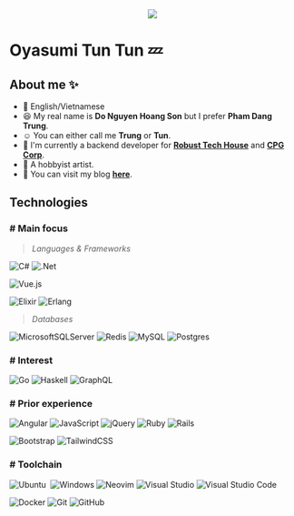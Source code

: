 <div align="center">
<img max-width="800" src="https://lh3.googleusercontent.com/pw/AM-JKLU9nnjZi7meB8kpHu1um0Cdn8pfFgNJnB_V_5v_A9jVivVXEC_iFhLEMDumCiS_anYQ8H_RwQjyF_EzexCI4EljKOr59Dc4KSshm_bfYtiklmSqkvIrIJT965l_7vc3-huBtcByob6aRTAkpkUMh7U8=w1078-h502-no?authuser=0"/>
</div>

# Oyasumi Tun Tun 💤

## About me ✨
- 💬 English/Vietnamese
- 😆 My real name is **Do Nguyen Hoang Son** but I prefer **Pham Dang Trung**.
- ☺️  You can either call me **Trung** or **Tun**.
- 🏢 I'm currently a backend developer for **[Robust Tech House](https://robusttechhouse.com/)** and **[CPG Corp](https://www.cpgcorp.com.sg/)**.
- 🎨 A hobbyist artist.
- 📓 You can visit my blog **[here](https://www.phamdangtrung.com/)**.

## Technologies
### **# Main focus**

> *Languages & Frameworks*

![C#](https://img.shields.io/badge/c%23-%23239120.svg?style=for-the-badge&logo=c-sharp&logoColor=white)&nbsp;![.Net](https://img.shields.io/badge/.NET-5C2D91?style=for-the-badge&logo=.net&logoColor=white)

![Vue.js](https://img.shields.io/badge/vuejs-%2335495e.svg?style=for-the-badge&logo=vuedotjs&logoColor=%234FC08D)&nbsp;

![Elixir](https://img.shields.io/badge/elixir-%234B275F.svg?style=for-the-badge&logo=elixir&logoColor=white)&nbsp;![Erlang](https://img.shields.io/badge/Erlang-white.svg?style=for-the-badge&logo=erlang&logoColor=a90533)&nbsp;

> *Databases*

![MicrosoftSQLServer](https://img.shields.io/badge/Microsoft%20SQL%20Sever-CC2927?style=for-the-badge&logo=microsoft%20sql%20server&logoColor=white)&nbsp;![Redis](https://img.shields.io/badge/redis-%23DD0031.svg?style=for-the-badge&logo=redis&logoColor=white)&nbsp;![MySQL](https://img.shields.io/badge/mysql-%2300f.svg?style=for-the-badge&logo=mysql&logoColor=white)&nbsp;![Postgres](https://img.shields.io/badge/postgres-%23316192.svg?style=for-the-badge&logo=postgresql&logoColor=white)


### **# Interest**

![Go](https://img.shields.io/badge/go-%2300ADD8.svg?style=for-the-badge&logo=go&logoColor=white)&nbsp;![Haskell](https://img.shields.io/badge/Haskell-5e5086?style=for-the-badge&logo=haskell&logoColor=white)&nbsp;![GraphQL](https://img.shields.io/badge/-GraphQL-E10098?style=for-the-badge&logo=graphql&logoColor=white)


### **# Prior experience**

![Angular](https://img.shields.io/badge/angular-%23DD0031.svg?style=for-the-badge&logo=angular&logoColor=white)&nbsp;![JavaScript](https://img.shields.io/badge/javascript-%23323330.svg?style=for-the-badge&logo=javascript&logoColor=%23F7DF1E)&nbsp;![jQuery](https://img.shields.io/badge/jquery-%230769AD.svg?style=for-the-badge&logo=jquery&logoColor=white)&nbsp;![Ruby](https://img.shields.io/badge/ruby-%23CC342D.svg?style=for-the-badge&logo=ruby&logoColor=white)&nbsp;![Rails](https://img.shields.io/badge/rails-%23CC0000.svg?style=for-the-badge&logo=ruby-on-rails&logoColor=white)

![Bootstrap](https://img.shields.io/badge/bootstrap-%23563D7C.svg?style=for-the-badge&logo=bootstrap&logoColor=white)&nbsp;![TailwindCSS](https://img.shields.io/badge/tailwindcss-%2338B2AC.svg?style=for-the-badge&logo=tailwind-css&logoColor=white)


### **# Toolchain**

![Ubuntu](https://img.shields.io/badge/Ubuntu-E95420?style=for-the-badge&logo=ubuntu&logoColor=white)&nbsp; ![Windows](https://img.shields.io/badge/Windows-0078D6?style=for-the-badge&logo=windows&logoColor=white)&nbsp;![Neovim](https://img.shields.io/badge/NeoVim-%2357A143.svg?&style=for-the-badge&logo=neovim&logoColor=white)&nbsp;![Visual Studio](https://img.shields.io/badge/Visual%20Studio-5C2D91.svg?style=for-the-badge&logo=visual-studio&logoColor=white)&nbsp;![Visual Studio Code](https://img.shields.io/badge/Visual%20Studio%20Code-0078d7.svg?style=for-the-badge&logo=visual-studio-code&logoColor=white)&nbsp;

![Docker](https://img.shields.io/badge/docker-%230db7ed.svg?style=for-the-badge&logo=docker&logoColor=white)&nbsp;![Git](https://img.shields.io/badge/git-%23F05033.svg?style=for-the-badge&logo=git&logoColor=white)&nbsp;![GitHub](https://img.shields.io/badge/github-%23121011.svg?style=for-the-badge&logo=github&logoColor=white)
